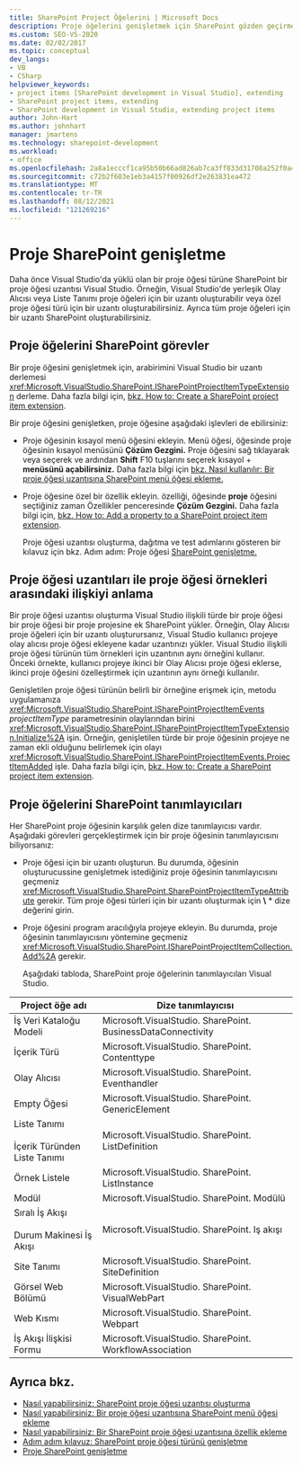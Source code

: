 ```yaml
---
title: SharePoint Project Öğelerini | Microsoft Docs
description: Proje öğelerini genişletmek için SharePoint gözden geçirme. Proje öğesi uzantılarının ve proje öğesi örneklerinin nasıl ilişkili olduğunu anlama.
ms.custom: SEO-VS-2020
ms.date: 02/02/2017
ms.topic: conceptual
dev_langs:
- VB
- CSharp
helpviewer_keywords:
- project items [SharePoint development in Visual Studio], extending
- SharePoint project items, extending
- SharePoint development in Visual Studio, extending project items
author: John-Hart
ms.author: johnhart
manager: jmartens
ms.technology: sharepoint-development
ms.workload:
- office
ms.openlocfilehash: 2a8a1ecccf1ca95b50b66ad826ab7ca3ff833d31708a252f0a432242d9c6d80f
ms.sourcegitcommit: c72b2f603e1eb3a4157f00926df2e263831ea472
ms.translationtype: MT
ms.contentlocale: tr-TR
ms.lasthandoff: 08/12/2021
ms.locfileid: "121269216"
---
```

# <a name="extend-sharepoint-project-items"></a>Proje SharePoint genişletme
  Daha önce Visual Studio'da yüklü olan bir proje öğesi türüne SharePoint bir proje öğesi uzantısı Visual Studio. Örneğin, Visual Studio'de yerleşik Olay Alıcısı  veya  Liste Tanımı proje öğeleri için bir uzantı oluşturabilir veya özel proje öğesi türü için bir uzantı oluşturabilirsiniz. Ayrıca tüm proje öğeleri için bir uzantı SharePoint oluşturabilirsiniz.

## <a name="tasks-for-extending-sharepoint-project-items"></a>Proje öğelerini SharePoint görevler
 Bir proje öğesini genişletmek için, arabirimini Visual Studio bir uzantı derlemesi <xref:Microsoft.VisualStudio.SharePoint.ISharePointProjectItemTypeExtension> derleme. Daha fazla bilgi için, [bkz. How to: Create a SharePoint project item extension](../sharepoint/how-to-create-a-sharepoint-project-item-extension.md).

 Bir proje öğesini genişletken, proje öğesine aşağıdaki işlevleri de ebilirsiniz:

- Proje öğesinin kısayol menü öğesini ekleyin. Menü öğesi, öğesinde proje öğesinin kısayol menüsünü **Çözüm Gezgini.** Proje öğesini sağ tıklayarak veya seçerek ve ardından **Shift** F10 tuşlarını seçerek kısayol + **menüsünü açabilirsiniz.** Daha fazla bilgi için [bkz. Nasıl kullanılır: Bir proje öğesi uzantısına SharePoint menü öğesi ekleme.](../sharepoint/how-to-add-a-shortcut-menu-item-to-a-sharepoint-project-item-extension.md)

- Proje öğesine özel bir özellik ekleyin. özelliği, öğesinde **proje** öğesini seçtiğiniz zaman Özellikler penceresinde **Çözüm Gezgini.** Daha fazla bilgi için, [bkz. How to: Add a property to a SharePoint project item extension](../sharepoint/how-to-add-a-property-to-a-sharepoint-project-item-extension.md).

  Proje öğesi uzantısı oluşturma, dağıtma ve test adımlarını gösteren bir kılavuz için bkz. Adım adım: Proje öğesi [SharePoint genişletme.](../sharepoint/walkthrough-extending-a-sharepoint-project-item-type.md)

## <a name="understand-the-relationship-between-project-item-extensions-and-project-item-instances"></a>Proje öğesi uzantıları ile proje öğesi örnekleri arasındaki ilişkiyi anlama
 Bir proje öğesi uzantısı oluşturma Visual Studio ilişkili türde bir proje öğesi bir proje öğesi bir proje projesine ek SharePoint yükler. Örneğin, Olay Alıcısı proje  öğeleri için bir uzantı oluşturursanız, Visual Studio kullanıcı  projeye olay alıcısı proje öğesi ekleyene kadar uzantınızı yükler. Visual Studio ilişkili proje öğesi türünün tüm örnekleri için uzantının aynı örneğini kullanır. Önceki örnekte, kullanıcı projeye ikinci  bir Olay Alıcısı proje öğesi eklerse, ikinci proje öğesini özelleştirmek için uzantının aynı örneği kullanılır.

 Genişletilen proje öğesi türünün belirli bir örneğine erişmek için, metodu uygulamanıza <xref:Microsoft.VisualStudio.SharePoint.ISharePointProjectItemEvents> *projectItemType* parametresinin olaylarından birini <xref:Microsoft.VisualStudio.SharePoint.ISharePointProjectItemTypeExtension.Initialize%2A> işin. Örneğin, genişletilen türde bir proje öğesinin projeye ne zaman ekli olduğunu belirlemek için olayı <xref:Microsoft.VisualStudio.SharePoint.ISharePointProjectItemEvents.ProjectItemAdded> işle. Daha fazla bilgi için, [bkz. How to: Create a SharePoint project item extension](../sharepoint/how-to-create-a-sharepoint-project-item-extension.md).

## <a name="identifiers-for-sharepoint-project-items"></a>Proje öğelerini SharePoint tanımlayıcıları
 Her SharePoint proje öğesinin karşılık gelen dize tanımlayıcısı vardır. Aşağıdaki görevleri gerçekleştirmek için bir proje öğesinin tanımlayıcısını biliyorsanız:

- Proje öğesi için bir uzantı oluşturun. Bu durumda, öğesinin oluşturucussine genişletmek istediğiniz proje öğesinin tanımlayıcısını geçmeniz <xref:Microsoft.VisualStudio.SharePoint.SharePointProjectItemTypeAttribute> gerekir. Tüm proje öğesi türleri için bir uzantı oluşturmak için **\\** * dize değerini girin.

- Proje öğesini program aracılığıyla projeye ekleyin. Bu durumda, proje öğesinin tanımlayıcısını yöntemine geçmeniz <xref:Microsoft.VisualStudio.SharePoint.ISharePointProjectItemCollection.Add%2A> gerekir.

  Aşağıdaki tabloda, SharePoint proje öğelerinin tanımlayıcıları Visual Studio.

|Project öğe adı|Dize tanımlayıcısı|
|-----------------------|-----------------------|
|İş Veri Kataloğu Modeli|Microsoft.VisualStudio. SharePoint. BusinessDataConnectivity|
|İçerik Türü|Microsoft.VisualStudio. SharePoint. Contenttype|
|Olay Alıcısı|Microsoft.VisualStudio. SharePoint. Eventhandler|
|Empty Öğesi|Microsoft.VisualStudio. SharePoint. GenericElement|
|Liste Tanımı<br /><br /> İçerik Türünden Liste Tanımı|Microsoft.VisualStudio. SharePoint. ListDefinition|
|Örnek Listele|Microsoft.VisualStudio. SharePoint. ListInstance|
|Modül|Microsoft.VisualStudio. SharePoint. Modülü|
|Sıralı İş Akışı<br /><br /> Durum Makinesi İş Akışı|Microsoft.VisualStudio. SharePoint. Iş akışı|
|Site Tanımı|Microsoft.VisualStudio. SharePoint. SiteDefinition|
|Görsel Web Bölümü|Microsoft.VisualStudio. SharePoint. VisualWebPart|
|Web Kısmı|Microsoft.VisualStudio. SharePoint. Webpart|
|İş Akışı İlişkisi Formu|Microsoft.VisualStudio. SharePoint. WorkflowAssociation|

## <a name="see-also"></a>Ayrıca bkz.
- [Nasıl yapabilirsiniz: SharePoint proje öğesi uzantısı oluşturma](../sharepoint/how-to-create-a-sharepoint-project-item-extension.md)
- [Nasıl yapabilirsiniz: Bir proje öğesi uzantısına SharePoint menü öğesi ekleme](../sharepoint/how-to-add-a-shortcut-menu-item-to-a-sharepoint-project-item-extension.md)
- [Nasıl yapabilirsiniz: Bir SharePoint proje öğesi uzantısına özellik ekleme](../sharepoint/how-to-add-a-property-to-a-sharepoint-project-item-extension.md)
- [Adım adım kılavuz: SharePoint proje öğesi türünü genişletme](../sharepoint/walkthrough-extending-a-sharepoint-project-item-type.md)
- [Proje SharePoint genişletme](../sharepoint/extending-the-sharepoint-project-system.md)
